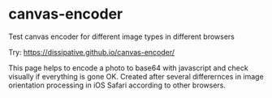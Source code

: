 # canvas-encoder
Test canvas encoder for different image types in different browsers

Try: https://dissipative.github.io/canvas-encoder/

This page helps to encode a photo to base64 with javascript and check visually if everything is gone OK.
Created after several differernces in image orientation processing in iOS Safari according to other browsers.
